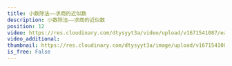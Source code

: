 ```yaml
---
title: 小数除法——求商的近似数
description: 小数除法——求商的近似数
position: 12
video: https://res.cloudinary.com/dtysyyt3a/video/upload/v1671541087/easymath/5年级上/03单元小数除法/lxxxsjp4x7wowvi36bpf.mp4
video_additional: 
thumbnail: https://res.cloudinary.com/dtysyyt3a/image/upload/v1671541089/easymath/5年级上/03单元小数除法/oy1yxs2pntirm8tyymrw.png
is_free: False
---
```

